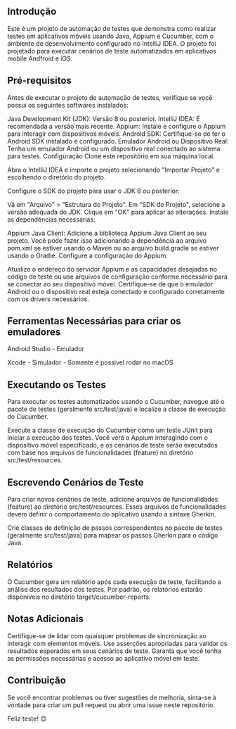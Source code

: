 
## Introdução

Este é um projeto de automação de testes que demonstra como realizar testes em aplicativos móveis usando Java, Appium e Cucumber, com o ambiente de desenvolvimento configurado no IntelliJ IDEA. O projeto foi projetado para executar cenários de teste automatizados em aplicativos mobile Andfroid e iOS.  


## Pré-requisitos

Antes de executar o projeto de automação de testes, verifique se você possui os seguintes softwares instalados:

Java Development Kit (JDK): Versão 8 ou posterior.
IntelliJ IDEA: É recomendada a versão mais recente.
Appium: Instale e configure o Appium para interagir com dispositivos móveis.
Android SDK: Certifique-se de ter o Android SDK instalado e configurado.
Emulador Android ou Dispositivo Real: Tenha um emulador Android ou um dispositivo real conectado ao sistema para testes.
Configuração
Clone este repositório em sua máquina local.

Abra o IntelliJ IDEA e importe o projeto selecionando "Importar Projeto" e escolhendo o diretório do projeto.

Configure o SDK do projeto para usar o JDK 8 ou posterior:

Vá em "Arquivo" > "Estrutura do Projeto".
Em "SDK do Projeto", selecione a versão adequada do JDK.
Clique em "OK" para aplicar as alterações.
Instale as dependências necessárias:

Appium Java Client: Adicione a biblioteca Appium Java Client ao seu projeto. Você pode fazer isso adicionando a dependência ao arquivo pom.xml se estiver usando o Maven ou ao arquivo build.gradle se estiver usando o Gradle.
Configure a configuração do Appium:

Atualize o endereço do servidor Appium e as capacidades desejadas no código de teste ou use arquivos de configuração conforme necessário para se conectar ao seu dispositivo móvel.
Certifique-se de que o emulador Android ou o dispositivo real esteja conectado e configurado corretamente com os drivers necessários.  

## Ferramentas Necessárias para criar os emuladores
Android Studio - Emulador


Xcode - Simulador - Somente é possivel rodar no macOS


## Executando os Testes

Para executar os testes automatizados usando o Cucumber, navegue até o pacote de testes (geralmente src/test/java) e localize a classe de execução do Cucumber.

Execute a classe de execução do Cucumber como um teste JUnit para iniciar a execução dos testes. Você verá o Appium interagindo com o dispositivo móvel especificado, e os cenários de teste serão executados com base nos arquivos de funcionalidades (feature) no diretório src/test/resources.

## Escrevendo Cenários de Teste
Para criar novos cenários de teste, adicione arquivos de funcionalidades (feature) ao diretório src/test/resources. Esses arquivos de funcionalidades devem definir o comportamento do aplicativo usando a sintaxe Gherkin.

Crie classes de definição de passos correspondentes no pacote de testes (geralmente src/test/java) para mapear os passos Gherkin para o código Java.  


## Relatórios
O Cucumber gera um relatório após cada execução de teste, facilitando a análise dos resultados dos testes. Por padrão, os relatórios estarão disponíveis no diretório target/cucumber-reports.  


## Notas Adicionais
Certifique-se de lidar com quaisquer problemas de sincronização ao interagir com elementos móveis.
Use asserções apropriadas para validar os resultados esperados em seus cenários de teste.
Garanta que você tenha as permissões necessárias e acesso ao aplicativo móvel em teste.  


## Contribuição
Se você encontrar problemas ou tiver sugestões de melhoria, sinta-se à vontade para criar um pull request ou abrir uma issue neste repositório.  


Feliz teste! 😊
